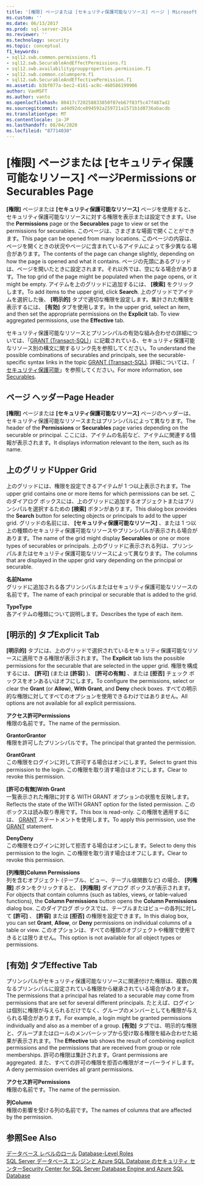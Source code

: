 ```yaml
---
title: '[権限] ページまたは [セキュリティ保護可能なリソース] ページ | Microsoft Docs'
ms.custom: ''
ms.date: 06/13/2017
ms.prod: sql-server-2014
ms.reviewer: ''
ms.technology: security
ms.topic: conceptual
f1_keywords:
- sql12.swb.common.permissions.f1
- sql12.swb.SecurableAndEffectPermissions.f1
- sql12.swb.availabilitygroupproperties.permission.f1
- sql12.swb.common.columnperm.f1
- sql12.swb.SecurableAndEffectivePermission.f1
ms.assetid: b3bf077a-bec2-4161-ac0c-460586199906
author: VanMSFT
ms.author: vanto
ms.openlocfilehash: 80417c720258833850f07eb67f83f5c47f487ad2
ms.sourcegitcommit: ad4d92dce894592a259721a1571b1d8736abacdb
ms.translationtype: MT
ms.contentlocale: ja-JP
ms.lasthandoff: 08/04/2020
ms.locfileid: "87714030"
---
```

# <a name="permissions-or-securables-page"></a><span data-ttu-id="49941-102">[権限] ページまたは [セキュリティ保護可能なリソース] ページ</span><span class="sxs-lookup"><span data-stu-id="49941-102">Permissions or Securables Page</span></span>
  <span data-ttu-id="49941-103">**[権限]** ページまたは **[セキュリティ保護可能なリソース]** ページを使用すると、セキュリティ保護可能なリソースに対する権限を表示または設定できます。</span><span class="sxs-lookup"><span data-stu-id="49941-103">Use the **Permissions** page or the **Securables** page to view or set the permissions for securables.</span></span> <span data-ttu-id="49941-104">このページは、さまざまな場面で開くことができます。</span><span class="sxs-lookup"><span data-stu-id="49941-104">This page can be opened from many locations.</span></span> <span data-ttu-id="49941-105">このページの内容は、ページを開くときの状況やページに含まれているアイテムによって多少異なる場合があります。</span><span class="sxs-lookup"><span data-stu-id="49941-105">The contents of the page can change slightly, depending on how the page is opened and what it contains.</span></span> <span data-ttu-id="49941-106">ページの先頭にあるグリッドは、ページを開いたときに設定されます。それ以外では、空になる場合があります。</span><span class="sxs-lookup"><span data-stu-id="49941-106">The top grid of the page might be populated when the page opens, or it might be empty.</span></span> <span data-ttu-id="49941-107">アイテムを上のグリッドに追加するには、 **[検索]** をクリックします。</span><span class="sxs-lookup"><span data-stu-id="49941-107">To add items to the upper grid, click **Search**.</span></span> <span data-ttu-id="49941-108">上のグリッドでアイテムを選択した後、 **[明示的]** タブで適切な権限を設定します。集計された権限を表示するには、 **[有効]** タブを使用します。</span><span class="sxs-lookup"><span data-stu-id="49941-108">In the upper grid, select an item, and then set the appropriate permissions on the **Explicit** tab. To view aggregated permissions, use the **Effective** tab.</span></span>  
  
 <span data-ttu-id="49941-109">セキュリティ保護可能なリソースとプリンシパルの有効な組み合わせの詳細については、「[GRANT &#40;Transact-SQL&#41;](/sql/t-sql/statements/grant-transact-sql)」に記載されている、セキュリティ保護可能なリソース別の構文に関するリンク先を参照してください。</span><span class="sxs-lookup"><span data-stu-id="49941-109">To understand the possible combinations of securables and principals, see the securable-specific syntax links in the topic [GRANT &#40;Transact-SQL&#41;](/sql/t-sql/statements/grant-transact-sql).</span></span> <span data-ttu-id="49941-110">詳細については、「 [セキュリティ保護可能](securables.md)」を参照してください。</span><span class="sxs-lookup"><span data-stu-id="49941-110">For more information, see [Securables](securables.md).</span></span>  
  
## <a name="page-header"></a><span data-ttu-id="49941-111">ページ ヘッダー</span><span class="sxs-lookup"><span data-stu-id="49941-111">Page Header</span></span>  
 <span data-ttu-id="49941-112">**[権限]** ページまたは **[セキュリティ保護可能なリソース]** ページのヘッダーは、セキュリティ保護可能なリソースまたはプリンシパルによって異なります。</span><span class="sxs-lookup"><span data-stu-id="49941-112">The header of the **Permissions** or **Securables** page varies depending on the securable or principal.</span></span> <span data-ttu-id="49941-113">ここには、アイテムの名前など、アイテムに関連する情報が表示されます。</span><span class="sxs-lookup"><span data-stu-id="49941-113">It displays information relevant to the item, such as its name.</span></span>  
  
## <a name="upper-grid"></a><span data-ttu-id="49941-114">上のグリッド</span><span class="sxs-lookup"><span data-stu-id="49941-114">Upper Grid</span></span>  
 <span data-ttu-id="49941-115">上のグリッドには、権限を設定できるアイテムが 1 つ以上表示されます。</span><span class="sxs-lookup"><span data-stu-id="49941-115">The upper grid contains one or more items for which permissions can be set.</span></span> <span data-ttu-id="49941-116">このダイアログ ボックスには、上のグリッドに追加するオブジェクトまたはプリンシパルを選択するための **[検索]** ボタンがあります。</span><span class="sxs-lookup"><span data-stu-id="49941-116">This dialog box provides the **Search** button for selecting objects or principals to add to the upper grid.</span></span> <span data-ttu-id="49941-117">グリッドの名前には、 **[セキュリティ保護可能なリソース]** 、または 1 つ以上の種類のセキュリティ保護可能なリソースやプリンシパルが表示される場合があります。</span><span class="sxs-lookup"><span data-stu-id="49941-117">The name of the grid might display **Securables** or one or more types of securables or principals.</span></span> <span data-ttu-id="49941-118">上のグリッドに表示される列は、プリンシパルまたはセキュリティ保護可能なリソースによって異なります。</span><span class="sxs-lookup"><span data-stu-id="49941-118">The columns that are displayed in the upper grid vary depending on the principal or securable.</span></span>  
  
 <span data-ttu-id="49941-119">**名前**</span><span class="sxs-lookup"><span data-stu-id="49941-119">**Name**</span></span>  
 <span data-ttu-id="49941-120">グリッドに追加される各プリンシパルまたはセキュリティ保護可能なリソースの名前です。</span><span class="sxs-lookup"><span data-stu-id="49941-120">The name of each principal or securable that is added to the grid.</span></span>  
  
 <span data-ttu-id="49941-121">**Type**</span><span class="sxs-lookup"><span data-stu-id="49941-121">**Type**</span></span>  
 <span data-ttu-id="49941-122">各アイテムの種類について説明します。</span><span class="sxs-lookup"><span data-stu-id="49941-122">Describes the type of each item.</span></span>  
  
## <a name="explicit-tab"></a><span data-ttu-id="49941-123">[明示的] タブ</span><span class="sxs-lookup"><span data-stu-id="49941-123">Explicit Tab</span></span>  
 <span data-ttu-id="49941-124">**[明示的]** タブには、上のグリッドで選択されているセキュリティ保護可能なリソースに適用できる権限が表示されます。</span><span class="sxs-lookup"><span data-stu-id="49941-124">The **Explicit** tab lists the possible permissions for the securable that are selected in the upper grid.</span></span> <span data-ttu-id="49941-125">権限を構成するには、 **[許可]** (または **[許容]** )、 **[許可の有無]** 、または **[拒否]** チェック ボックスをオンあるいはオフにします。</span><span class="sxs-lookup"><span data-stu-id="49941-125">To configure the permissions, select or clear the **Grant** (or **Allow**), **With Grant**, and **Deny** check boxes.</span></span> <span data-ttu-id="49941-126">すべての明示的な権限に対してすべてのオプションを使用できるわけではありません。</span><span class="sxs-lookup"><span data-stu-id="49941-126">All options are not available for all explicit permissions.</span></span>  
  
 <span data-ttu-id="49941-127">**アクセス許可**</span><span class="sxs-lookup"><span data-stu-id="49941-127">**Permissions**</span></span>  
 <span data-ttu-id="49941-128">権限の名前です。</span><span class="sxs-lookup"><span data-stu-id="49941-128">The name of the permission.</span></span>  
  
 <span data-ttu-id="49941-129">**Grantor**</span><span class="sxs-lookup"><span data-stu-id="49941-129">**Grantor**</span></span>  
 <span data-ttu-id="49941-130">権限を許可したプリンシパルです。</span><span class="sxs-lookup"><span data-stu-id="49941-130">The principal that granted the permission.</span></span>  
  
 <span data-ttu-id="49941-131">**Grant**</span><span class="sxs-lookup"><span data-stu-id="49941-131">**Grant**</span></span>  
 <span data-ttu-id="49941-132">この権限をログインに対して許可する場合はオンにします。</span><span class="sxs-lookup"><span data-stu-id="49941-132">Select to grant this permission to the login.</span></span> <span data-ttu-id="49941-133">この権限を取り消す場合はオフにします。</span><span class="sxs-lookup"><span data-stu-id="49941-133">Clear to revoke this permission.</span></span>  
  
 <span data-ttu-id="49941-134">**[許可の有無]**</span><span class="sxs-lookup"><span data-stu-id="49941-134">**With Grant**</span></span>  
 <span data-ttu-id="49941-135">一覧表示された権限に対する WITH GRANT オプションの状態を反映します。</span><span class="sxs-lookup"><span data-stu-id="49941-135">Reflects the state of the WITH GRANT option for the listed permission.</span></span> <span data-ttu-id="49941-136">このボックスは読み取り専用です。</span><span class="sxs-lookup"><span data-stu-id="49941-136">This box is read-only.</span></span> <span data-ttu-id="49941-137">この権限を適用するには、 [GRANT](/sql/t-sql/statements/grant-transact-sql) ステートメントを使用します。</span><span class="sxs-lookup"><span data-stu-id="49941-137">To apply this permission, use the [GRANT](/sql/t-sql/statements/grant-transact-sql) statement.</span></span>  
  
 <span data-ttu-id="49941-138">**Deny**</span><span class="sxs-lookup"><span data-stu-id="49941-138">**Deny**</span></span>  
 <span data-ttu-id="49941-139">この権限をログインに対して拒否する場合はオンにします。</span><span class="sxs-lookup"><span data-stu-id="49941-139">Select to deny this permission to the login.</span></span> <span data-ttu-id="49941-140">この権限を取り消す場合はオフにします。</span><span class="sxs-lookup"><span data-stu-id="49941-140">Clear to revoke this permission.</span></span>  
  
 <span data-ttu-id="49941-141">**[列権限]**</span><span class="sxs-lookup"><span data-stu-id="49941-141">**Column Permissions**</span></span>  
 <span data-ttu-id="49941-142">列を含むオブジェクト (テーブル、ビュー、テーブル値関数など) の場合、 **[列権限]** ボタンをクリックすると、 **[列権限]** ダイアログ ボックスが表示されます。</span><span class="sxs-lookup"><span data-stu-id="49941-142">For objects that contain columns (such as tables, views, or table-valued functions), the **Column Permissions** button opens the **Column Permissions** dialog box.</span></span> <span data-ttu-id="49941-143">このダイアログ ボックスでは、テーブルまたはビューの各列に対して **[許可]** 、 **[許容]** または **[拒否]** の権限を設定できます。</span><span class="sxs-lookup"><span data-stu-id="49941-143">In this dialog box, you can set **Grant**, **Allow**, or **Deny** permissions on individual columns of a table or view.</span></span> <span data-ttu-id="49941-144">このオプションは、すべての種類のオブジェクトや権限で使用できるとは限りません。</span><span class="sxs-lookup"><span data-stu-id="49941-144">This option is not available for all object types or permissions.</span></span>  
  
## <a name="effective-tab"></a><span data-ttu-id="49941-145">[有効] タブ</span><span class="sxs-lookup"><span data-stu-id="49941-145">Effective Tab</span></span>  
 <span data-ttu-id="49941-146">プリンシパルがセキュリティ保護可能なリソースに関連付けた権限は、複数の異なるプリンシパルに設定されている権限から継承されている場合があります。</span><span class="sxs-lookup"><span data-stu-id="49941-146">The permissions that a principal has related to a securable may come from permissions that are set for several different principals.</span></span> <span data-ttu-id="49941-147">たとえば、ログインは個別に権限が与えられるだけでなく、グループのメンバーとしても権限が与えられる場合があります。</span><span class="sxs-lookup"><span data-stu-id="49941-147">For example, a login might be granted permissions individually and also as a member of a group.</span></span> <span data-ttu-id="49941-148">**[有効]** タブでは、明示的な権限と、グループまたはロールのメンバーシップから受け取る権限を組み合わせた結果が表示されます。</span><span class="sxs-lookup"><span data-stu-id="49941-148">The **Effective** tab shows the result of combining explicit permissions and the permissions that are received from group or role memberships.</span></span> <span data-ttu-id="49941-149">許可の権限は集計されます。</span><span class="sxs-lookup"><span data-stu-id="49941-149">Grant permissions are aggregated.</span></span> <span data-ttu-id="49941-150">また、すべての許可の権限を拒否の権限がオーバーライドします。</span><span class="sxs-lookup"><span data-stu-id="49941-150">A deny permission overrides all grant permissions.</span></span>  
  
 <span data-ttu-id="49941-151">**アクセス許可**</span><span class="sxs-lookup"><span data-stu-id="49941-151">**Permissions**</span></span>  
 <span data-ttu-id="49941-152">権限の名前です。</span><span class="sxs-lookup"><span data-stu-id="49941-152">The name of the permission.</span></span>  
  
 <span data-ttu-id="49941-153">**列**</span><span class="sxs-lookup"><span data-stu-id="49941-153">**Column**</span></span>  
 <span data-ttu-id="49941-154">権限の影響を受ける列の名前です。</span><span class="sxs-lookup"><span data-stu-id="49941-154">The names of columns that are affected by the permission.</span></span>  
  
## <a name="see-also"></a><span data-ttu-id="49941-155">参照</span><span class="sxs-lookup"><span data-stu-id="49941-155">See Also</span></span>  
 <span data-ttu-id="49941-156">[データベース レベルのロール](authentication-access/database-level-roles.md) </span><span class="sxs-lookup"><span data-stu-id="49941-156">[Database-Level Roles](authentication-access/database-level-roles.md) </span></span>  
 [<span data-ttu-id="49941-157">SQL Server データベース エンジンと Azure SQL Database のセキュリティ センター</span><span class="sxs-lookup"><span data-stu-id="49941-157">Security Center for SQL Server Database Engine and Azure SQL Database</span></span>](security-center-for-sql-server-database-engine-and-azure-sql-database.md)  
  
  
